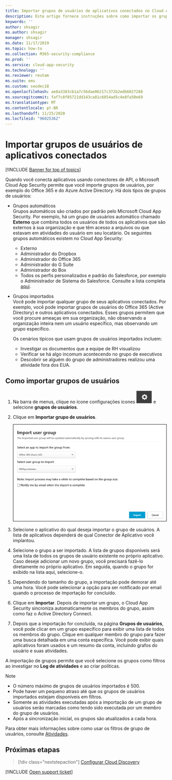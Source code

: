 ```yaml
---
title: Importar grupos de usuários de aplicativos conectados no Cloud App Security
description: Este artigo fornece instruções sobre como importar os grupos de usuários de aplicativos conectados para o Cloud App Security.
keywords: ''
author: shsagir
ms.author: shsagir
manager: shsagir
ms.date: 11/17/2019
ms.topic: how-to
ms.collection: M365-security-compliance
ms.prod: ''
ms.service: cloud-app-security
ms.technology: ''
ms.reviewer: reutam
ms.suite: ems
ms.custom: seodec18
ms.openlocfilehash: ae8a3383cb1a7c56dae06217c372b2edb6027288
ms.sourcegitcommit: faf7c8f85721dd143ca81c6854ad5c4e8fa50e69
ms.translationtype: MT
ms.contentlocale: pt-BR
ms.lasthandoff: 11/25/2020
ms.locfileid: "96025362"
---
```

# <a name="importing-user-groups-from-connected-apps"></a>Importar grupos de usuários de aplicativos conectados

[!INCLUDE [Banner for top of topics](includes/banner.md)]

Quando você conecta aplicativos usando conectores de API, o Microsoft Cloud App Security permite que você importe grupos de usuários, por exemplo do Office 365 e do Azure Active Directory. Há dois tipos de grupos de usuários:

- Grupos automáticos  
Grupos automáticos são criados por padrão pelo Microsoft Cloud App Security. Por exemplo, há um grupo de usuários automático chamado **Externo** que combina todos os usuários de todos os aplicativos que são externos à sua organização e que têm acesso a arquivos ou que estavam em atividades do usuário em seu locatário. Os seguintes grupos automáticos existem no Cloud App Security:

  - Externo
  - Administrador do Dropbox
  - Administrador do Office 365
  - Administrador do G Suite
  - Administrador do Box
  - Todos os perfis personalizados e padrão do Salesforce, por exemplo o Administrador de Sistema do Salesforce. Consulte a lista completa [aqui](https://help.salesforce.com/articleView?id=standard_profiles.htm&language=en&type=0).

- Grupos importados  
Você pode importar qualquer grupo de seus aplicativos conectados. Por exemplo, você pode importar grupos de usuários do Office 365 (Active Directory) e outros aplicativos conectados. Esses grupos permitem que você procure ameaças em sua organização, não observando a organização inteira nem um usuário específico, mas observando um grupo específico.

  Os cenários típicos que usam grupos de usuários importados incluem:

  - Investigar os documentos que a equipe de RH visualizou
  - Verificar se há algo incomum acontecendo no grupo de executivos
  - Descobrir se alguém do grupo de administradores realizou uma atividade fora dos EUA.

## <a name="how-to-import-user-groups"></a>Como importar grupos de usuários

1. Na barra de menus, clique no ícone configurações ícones ![configurações](media/settings-icon.png "Ícone de configurações") e selecione **grupos de usuários**.
1. Clique em **Importar grupo de usuários**.

    ![Importar grupos de usuários](media/user-groups-add.png)

1. Selecione o aplicativo do qual deseja importar o grupo de usuários. A lista de aplicativos dependerá de qual Conector de Aplicativo você implantou.
1. Selecione o grupo a ser importado. A lista de grupos disponíveis será uma lista de todos os grupos de usuário existente no próprio aplicativo. Caso deseje adicionar um novo grupo, você precisará fazê-lo diretamente no próprio aplicativo. Em seguida, quando o grupo for exibido na lista aqui, selecione-o.
1. Dependendo do tamanho do grupo, a importação pode demorar até uma hora. Você pode selecionar a opção para ser notificado por email quando o processo de importação for concluído.
1. Clique em **Importar**. Depois de importar um grupo, o Cloud App Security sincroniza automaticamente os membros do grupo, assim como faz o Active Directory Connect.
1. Depois que a importação for concluída, na página **Grupos de usuários**, você pode clicar em um grupo específico para exibir uma lista de todos os membros do grupo. Clique em qualquer membro do grupo para fazer uma busca detalhada em uma conta específica. Você pode exibir quais aplicativos foram usados e um resumo da conta, incluindo grafos do usuário e suas atividades.

A importação de grupos permite que você selecione os grupos como filtros ao investigar no **Log de atividades** e ao criar políticas.

> [!NOTE]
>
> - O número máximo de grupos de usuários importados é 500.
> - Pode haver um pequeno atraso até que os grupos de usuários importados estejam disponíveis em filtros.
> - Somente as atividades executadas após a importação de um grupo de usuários serão marcadas como tendo sido executada por um membro do grupo de usuários.
> - Após a sincronização inicial, os grupos são atualizados a cada hora.

Para obter mais informações sobre como usar os filtros de grupo de usuários, consulte [Atividades](activity-filters.md).

## <a name="next-steps"></a>Próximas etapas

> [!div class="nextstepaction"]
> [Configurar Cloud Discovery](set-up-cloud-discovery.md)

[!INCLUDE [Open support ticket](includes/support.md)]
